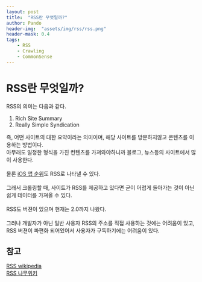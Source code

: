 ```yaml
---
layout: post
title:  "RSS란 무엇일까?"
author: Pando
header-img:  "assets/img/rss/rss.png"
header-mask: 0.4
tags: 
    - RSS
    - Crawling
    - CommonSense
---
```


# RSS란 무엇일까?

RSS의 의미는 다음과 같다.

1. Rich Site Summary
2. Really Simple Syndication

즉, 어떤 사이트의 대한 요약이라는 의미이며, 해당 사이트를 방문하지않고 콘텐츠를 이용하는 방법이다.
<br>
아무래도 일정한 형식을 가진 컨텐츠를 가져와야하니까 블로그, 뉴스등의 사이트에서 많이 사용한다.
<br><br>
물론 [iOS 앱 순위](https://ndjman7.github.io/crawling/2020/08/15/%EC%8B%A4%EC%8A%B5-%ED%81%AC%EB%A1%A4%EB%A7%81%EC%9C%BC%EB%A1%9C-iOS%EC%95%B1-%EC%8B%A4%EC%8B%9C%EA%B0%84-%EC%88%9C%EC%9C%84%EA%B5%AC%ED%95%98%EA%B8%B0.html)도 RSS로 나타낼 수 있다.
<br><br>
그래서 크롤링할 때, 사이트가 RSS를 제공하고 있다면 굳이 어렵게 돌아가는 것이 아닌 쉽게 데이터를 가져올 수 있다.
<br><br>
RSS도 버젼이 있으며 현재는 2.0까지 나왔다.
<br><br>
그러나 개발자가 아닌 일반 사용자 RSS의 주소를 직접 사용하는 것에는 어려움이 있고, RSS 버젼이 파편화 되어있어서 사용자가 구독하기에는 어려움이 있다.

## 참고
[RSS wikipedia](https://ko.wikipedia.org/wiki/RSS)
<br>
[RSS 나무위키](https://namu.wiki/w/RSS)